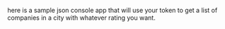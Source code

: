 
here is a sample json console app that will use your token to get a list of companies in a city with whatever rating you want.